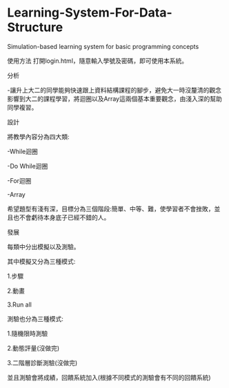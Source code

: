 # Learning-System-For-Data-Structure

Simulation-based learning system for basic programming concepts

使用方法
打開login.html，隨意輸入學號及密碼，即可使用本系統。

分析

-讓升上大二的同學能夠快速跟上資料結構課程的腳步，避免大一時沒釐清的觀念影響到大二的課程學習，將迴圈以及Array這兩個基本重要觀念，由淺入深的幫助同學複習。

設計

將教學內容分為四大類:

-While迴圈

-Do While迴圈

-For迴圈

-Array

希望題型有淺有深，目標分為三個階段:簡單、中等、難，使學習者不會挫敗，並且也不會虧待本身底子已經不錯的人。

發展

每類中分出模擬以及測驗。

其中模擬又分為三種模式:

1.步驟

2.動畫

3.Run all


測驗也分為三種模式:

1.隨機限時測驗

2.動態評量(沒做完)

3.二階層診斷測驗(沒做完)


並且測驗會將成績，回饋系統加入(根據不同模式的測驗會有不同的回饋系統)
